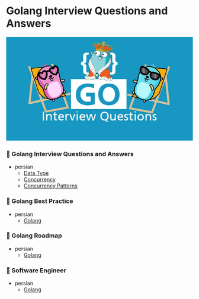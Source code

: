 # Golang Interview Questions and Answers
![Image of Yaktocat](img.png)

### 🚀 Golang Interview Questions and Answers
- persian
  - [Data Type](interview/persian/data_type.md)
  - [Concurrency](interview/persian/concurrency.md)
  - [Concurrency Patterns](interview/persian/concurrency_patterns.md)

### 🚀 Golang Best Practice
- persian
  - [Golang](best-practice/persian/golang.md)

### 🚀 Golang Roadmap
- persian
  - [Golang](roadmap/persian/golang.md)

### 🚀 Software Engineer
- persian
  - [Golang](roadmap/persian/golang.md)